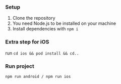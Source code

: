 ### Setup

1. Clone the repository
2. You need Node.js to be installed on your machine
3. Install dependencies with `npm i`

### Extra step for iOS

run `cd ios && pod install && cd..`

### Run project

`npm run android / npm run ios`
